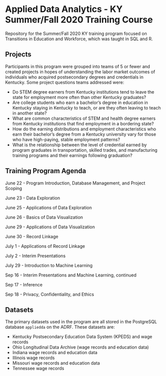 # Applied Data Analytics - KY Summer/Fall 2020 Training Course
Repository for the Summer/Fall 2020 KY training program focused on Transitions in Education and Workforce, which was taught in SQL and R.

## Projects
Participants in this program were grouped into teams of 5 or fewer and created projects in hopes of understanding the labor market outcomes of individuals who acquired postsecondary degrees and credentials in Kentucky. Some project questions teams addressed were:

  - Do STEM degree earners from Kentucky institutions tend to leave the state for employment more often than other Kentucky graduates?
  - Are college students who earn a bachelor’s degree in education in Kentucky staying in Kentucky to teach, or are they often leaving to teach in another state?
  - What are common characteristics of STEM and health degree earners from Kentucky institutions that find employment in a bordering state?
  - How do the earning distributions and employment characteristics who earn their bachelor’s degree from a Kentucky university vary for those who have high-paying, stable employment patterns?
  - What is the relationship between the level of credential earned by program graduates in transportation, skilled trades, and manufacturing training programs and their earnings following graduation?

## Training Program Agenda
June 22 - Program Introduction, Database Management, and Project Scoping

June 23 - Data Exploration

June 25 - Applications of Data Exploration

June 26 - Basics of Data Visualization

June 29 - Applications of Data Visualization

June 30 - Record Linkage

July 1 - Applications of Record Linkage

July 2 - Interim Presentations

July 29 - Introduction to Machine Learning

Sep 16 - Interim Presentations and Machine Learning, continued

Sep 17 - Inference

Sep 18 - Privacy, Confidentiality, and Ethics

## Datasets
The primary datasets used in the program are all stored in the PostgreSQL database `appliedda` on the ADRF. These datasets are:

  - Kentucky Postsecondary Education Data System (KPEDS) and wage records
  - Ohio Longitudinal Data Archive (wage records and education data)
  - Indiana wage records and education data
  - Illinois wage records
  - Missouri wage records and education data
  - Tennessee wage records
